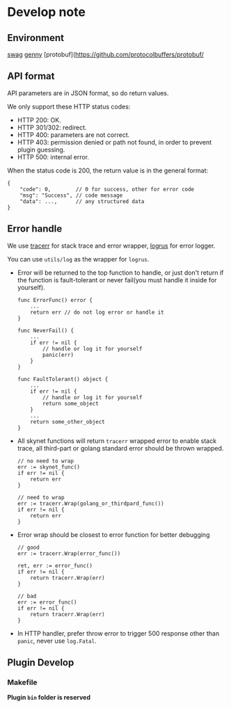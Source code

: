 # Develop note

## Environment

[swag](https://github.com/swaggo/swag)
[genny](https://github.com/cheekybits/genny)
[protobuf](https://github.com/protocolbuffers/protobuf/

## API format

API parameters are in JSON format, so do return values.

We only support these HTTP status codes:
- HTTP 200: OK.
- HTTP 301/302: redirect.
- HTTP 400: parameters are not correct.
- HTTP 403: permission denied or path not found, in order to prevent plugin guessing.
- HTTP 500: internal error.

When the status code is 200, the return value is in the general format:
```
{
    "code": 0,        // 0 for success, other for error code
    "msg": "Success", // code message
    "data": ...,      // any structured data
}
```

## Error handle

We use [tracerr](https://github.com/ztrue/tracerr) for stack trace and error wrapper, [logrus](https://github.com/sirupsen/logrus) for error logger.

You can use `utils/log` as the wrapper for `logrus`.

- Error will be returned to the top function to handle, or just don't return if the function is fault-tolerant or never fail(you must handle it inside for yourself).
    ```
    func ErrorFunc() error {
        ...
        return err // do not log error or handle it
    }

    func NeverFail() {
        ...
        if err != nil {
            // handle or log it for yourself
            panic(err)
        }
    }

    func FaultTolerant() object {
        ...
        if err != nil {
            // handle or log it for yourself
            return some_object
        }
        ...
        return some_other_object
    }
    ```
- All skynet functions will return `tracerr` wrapped error to enable stack trace, all third-part or golang standard error should be thrown wrapped.
    ```
    // no need to wrap
    err := skynet_func()
    if err != nil {
        return err
    }

    // need to wrap
    err := tracerr.Wrap(golang_or_thirdpard_func())
    if err != nil {
        return err
    }
    ```
- Error wrap should be closest to error function for better debugging
    ```
    // good
    err := tracerr.Wrap(error_func())

    ret, err := error_func()
    if err != nil {
        return tracerr.Wrap(err)
    }

    // bad
    err := error_func()
    if err != nil {
        return tracerr.Wrap(err)
    }
    ```
- In HTTP handler, prefer throw error to trigger 500 response other than `panic`, never use `log.Fatal`.

## Plugin Develop

### Makefile

**Plugin `bin` folder is reserved**